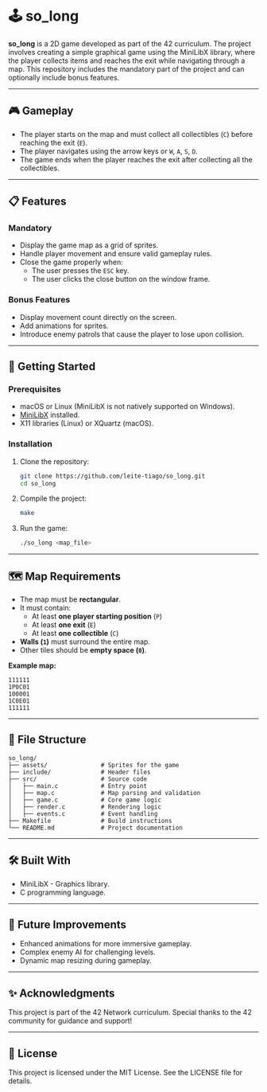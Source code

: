 # 🕹️ so_long

**so_long** is a 2D game developed as part of the 42 curriculum. The project involves creating a simple graphical game using the MiniLibX library, where the player collects items and reaches the exit while navigating through a map. This repository includes the mandatory part of the project and can optionally include bonus features.

---

## 🎮 Gameplay

- The player starts on the map and must collect all collectibles (`C`) before reaching the exit (`E`).
- The player navigates using the arrow keys or `W`, `A`, `S`, `D`.
- The game ends when the player reaches the exit after collecting all the collectibles.

---

## 📋 Features

### **Mandatory**
- Display the game map as a grid of sprites.
- Handle player movement and ensure valid gameplay rules.
- Close the game properly when:
  - The user presses the `ESC` key.
  - The user clicks the close button on the window frame.

### **Bonus Features**
- Display movement count directly on the screen.
- Add animations for sprites.
- Introduce enemy patrols that cause the player to lose upon collision.

---

## 🚀 Getting Started

### Prerequisites
- macOS or Linux (MiniLibX is not natively supported on Windows).
- [MiniLibX](https://github.com/42Paris/minilibx-linux) installed.
- X11 libraries (Linux) or XQuartz (macOS).

### Installation

1. Clone the repository:
   ```bash
   git clone https://github.com/leite-tiago/so_long.git
   cd so_long
   ```

2. Compile the project:
   ```bash
   make
   ```

3. Run the game:
   ```bash
   ./so_long <map_file>
   ```

---

## 🗺️ Map Requirements

- The map must be **rectangular**.
- It must contain:
  - At least **one player starting position** (`P`)
  - At least **one exit** (`E`)
  - At least **one collectible** (`C`)
- **Walls (`1`)** must surround the entire map.
- Other tiles should be **empty space (`0`)**.

**Example map:**
```
111111
1P0C01
100001
1C0E01
111111
```

---

## 📂 File Structure

```
so_long/
├── assets/               # Sprites for the game
├── include/              # Header files
├── src/                  # Source code
│   ├── main.c            # Entry point
│   ├── map.c             # Map parsing and validation
│   ├── game.c            # Core game logic
│   ├── render.c          # Rendering logic
│   ├── events.c          # Event handling
├── Makefile              # Build instructions
└── README.md             # Project documentation
```

---

## 🛠️ Built With

- MiniLibX - Graphics library.
- C programming language.

---

## 📖 Future Improvements

- Enhanced animations for more immersive gameplay.
- Complex enemy AI for challenging levels.
- Dynamic map resizing during gameplay.

---

## ✨ Acknowledgments

This project is part of the 42 Network curriculum. Special thanks to the 42 community for guidance and support!

---

## 📜 License

This project is licensed under the MIT License. See the LICENSE file for details.
